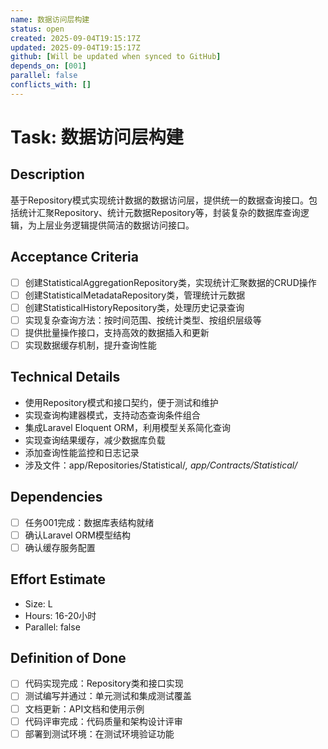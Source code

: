```yaml
---
name: 数据访问层构建
status: open
created: 2025-09-04T19:15:17Z
updated: 2025-09-04T19:15:17Z
github: [Will be updated when synced to GitHub]
depends_on: [001]
parallel: false
conflicts_with: []
---
```


# Task: 数据访问层构建

## Description
基于Repository模式实现统计数据的数据访问层，提供统一的数据查询接口。包括统计汇聚Repository、统计元数据Repository等，封装复杂的数据库查询逻辑，为上层业务逻辑提供简洁的数据访问接口。

## Acceptance Criteria
- [ ] 创建StatisticalAggregationRepository类，实现统计汇聚数据的CRUD操作
- [ ] 创建StatisticalMetadataRepository类，管理统计元数据
- [ ] 创建StatisticalHistoryRepository类，处理历史记录查询
- [ ] 实现复杂查询方法：按时间范围、按统计类型、按组织层级等
- [ ] 提供批量操作接口，支持高效的数据插入和更新
- [ ] 实现数据缓存机制，提升查询性能

## Technical Details
- 使用Repository模式和接口契约，便于测试和维护
- 实现查询构建器模式，支持动态查询条件组合
- 集成Laravel Eloquent ORM，利用模型关系简化查询
- 实现查询结果缓存，减少数据库负载
- 添加查询性能监控和日志记录
- 涉及文件：app/Repositories/Statistical/*, app/Contracts/Statistical/*

## Dependencies
- [ ] 任务001完成：数据库表结构就绪
- [ ] 确认Laravel ORM模型结构
- [ ] 确认缓存服务配置

## Effort Estimate
- Size: L
- Hours: 16-20小时
- Parallel: false

## Definition of Done
- [ ] 代码实现完成：Repository类和接口实现
- [ ] 测试编写并通过：单元测试和集成测试覆盖
- [ ] 文档更新：API文档和使用示例
- [ ] 代码评审完成：代码质量和架构设计评审
- [ ] 部署到测试环境：在测试环境验证功能